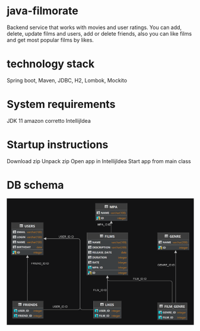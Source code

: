 # java-filmorate
Backend service that works with movies and user ratings. You can add, delete, update films and users,
add or delete friends, also you can like films and get most popular films by likes.

# technology stack
Spring boot, Maven, JDBC, H2, Lombok, Mockito

# System requirements
JDK 11 amazon corretto
IntellijIdea

# Startup instructions
Download zip
Unpack zip
Open app in IntellijIdea
Start app from main class

# DB schema
![Schema DB](src/main/resources/schema.png)
